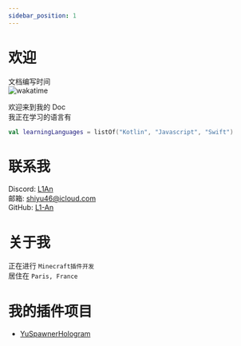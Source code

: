 ```yaml
---
sidebar_position: 1
---
```


# 欢迎

文档编写时间  
![wakatime](https://wakatime.com/badge/github/L1-An/YusDoc.svg)  

欢迎来到我的 Doc  
我正在学习的语言有  
```kotlin
val learningLanguages = listOf("Kotlin", "Javascript", "Swift")
```
  
# 联系我

Discord: [L1An](https://discord.com/users/c1oudy_ab)  
邮箱: shiyu46@icloud.com  
GitHub: [L1-An](https://github.com/L1-An)

# 关于我

正在进行 `Minecraft插件开发`  
居住在 `Paris, France`  

# 我的插件项目

- [YuSpawnerHologram](./category/yuspawnerhologram)